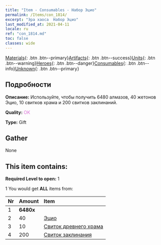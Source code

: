 ```yaml
---
title: "Item - Consumables - Набор Эцио"
permalink: /Items/con_1814/
excerpt: "Эра хаоса  Набор Эцио"
last_modified_at: 2021-04-11
locale: ru
ref: "con_1814.md"
toc: false
classes: wide
---
```

 [Materials](/ru/Items/){: .btn .btn--primary}[Artifacts](/ru/Items/Artifacts/){: .btn .btn--success}[Units](/ru/Items/Units/){: .btn .btn--warning}[Heroes](/ru/Items/Heroes/){: .btn .btn--danger}[Consumables](/ru/Items/Consumables/){: .btn .btn--info}[Unknown](/ru/Items/Unknown/){: .btn .btn--primary}

## Подробности
 **Описание:** Используйте, чтобы получить 6480 алмазов, 40 жетонов Эцио, 10 свитков храма и 200 свитков заклинаний.

 **Quality:** <span style="color: #DA70D6">OK</span>

 **Type:** Gift

## Gather

  None

## This item contains:

 **Required Level to open:** 1

 1 You would get **ALL** items  from:

  | Nr | Amount |     Item    |
  |:---|:-------|:------------|
  | 1 |  **6480x** | <i class="fas fa-gem"/> |  | 
  | 2 | 40 | [Эцио](/ru/Items/her_398/) | 
  | 3 | 10 | [Свиток древнего храма](/ru/Items/con_697/) | 
  | 4 | 200 | [Свиток заклинания](/ru/Items/con_694/) | 
